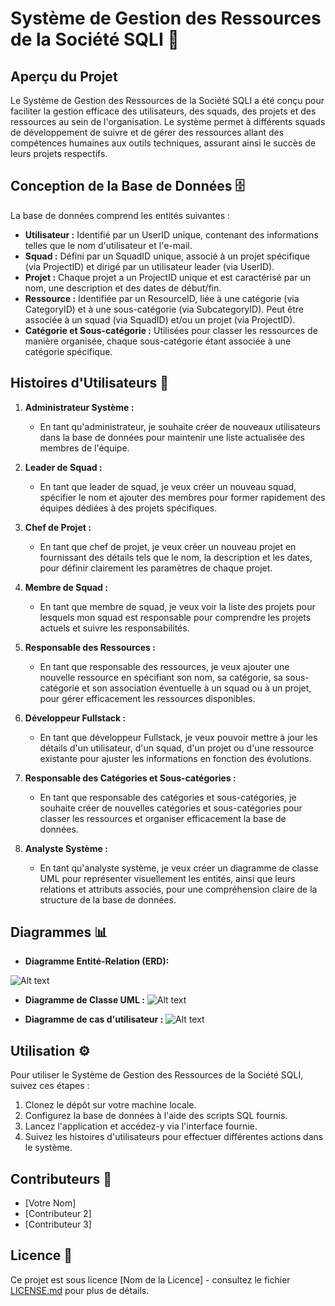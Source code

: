 # Système de Gestion des Ressources de la Société SQLI 🚀

## Aperçu du Projet

Le Système de Gestion des Ressources de la Société SQLI a été conçu pour faciliter la gestion efficace des utilisateurs, des squads, des projets et des ressources au sein de l'organisation. Le système permet à différents squads de développement de suivre et de gérer des ressources allant des compétences humaines aux outils techniques, assurant ainsi le succès de leurs projets respectifs.

## Conception de la Base de Données 🗄️

La base de données comprend les entités suivantes :

- **Utilisateur :** Identifié par un UserID unique, contenant des informations telles que le nom d'utilisateur et l'e-mail.
- **Squad :** Défini par un SquadID unique, associé à un projet spécifique (via ProjectID) et dirigé par un utilisateur leader (via UserID).
- **Projet :** Chaque projet a un ProjectID unique et est caractérisé par un nom, une description et des dates de début/fin.
- **Ressource :** Identifiée par un ResourceID, liée à une catégorie (via CategoryID) et à une sous-catégorie (via SubcategoryID). Peut être associée à un squad (via SquadID) et/ou un projet (via ProjectID).
- **Catégorie et Sous-catégorie :** Utilisées pour classer les ressources de manière organisée, chaque sous-catégorie étant associée à une catégorie spécifique.

## Histoires d'Utilisateurs 📜

1. **Administrateur Système :**

   - En tant qu'administrateur, je souhaite créer de nouveaux utilisateurs dans la base de données pour maintenir une liste actualisée des membres de l'équipe.

2. **Leader de Squad :**

   - En tant que leader de squad, je veux créer un nouveau squad, spécifier le nom et ajouter des membres pour former rapidement des équipes dédiées à des projets spécifiques.

3. **Chef de Projet :**

   - En tant que chef de projet, je veux créer un nouveau projet en fournissant des détails tels que le nom, la description et les dates, pour définir clairement les paramètres de chaque projet.

4. **Membre de Squad :**

   - En tant que membre de squad, je veux voir la liste des projets pour lesquels mon squad est responsable pour comprendre les projets actuels et suivre les responsabilités.

5. **Responsable des Ressources :**

   - En tant que responsable des ressources, je veux ajouter une nouvelle ressource en spécifiant son nom, sa catégorie, sa sous-catégorie et son association éventuelle à un squad ou à un projet, pour gérer efficacement les ressources disponibles.

6. **Développeur Fullstack :**

   - En tant que développeur Fullstack, je veux pouvoir mettre à jour les détails d'un utilisateur, d'un squad, d'un projet ou d'une ressource existante pour ajuster les informations en fonction des évolutions.

7. **Responsable des Catégories et Sous-catégories :**

   - En tant que responsable des catégories et sous-catégories, je souhaite créer de nouvelles catégories et sous-catégories pour classer les ressources et organiser efficacement la base de données.

8. **Analyste Système :**
   - En tant qu'analyste système, je veux créer un diagramme de classe UML pour représenter visuellement les entités, ainsi que leurs relations et attributs associés, pour une compréhension claire de la structure de la base de données.

## Diagrammes 📊

- **Diagramme Entité-Relation (ERD):**

 ![Alt text](https://i.ibb.co/DVhKTmN/ERD.jpg)
 
- **Diagramme de Classe UML :**
  ![Alt text](https://i.ibb.co/GvKSJhr/Class-diagram.jpg)

- **Diagramme de cas d'utilisateur :**
  ![Alt text](https://i.ibb.co/YpDk1CM/uses-cases-diagram.jpg)

## Utilisation ⚙️

Pour utiliser le Système de Gestion des Ressources de la Société SQLI, suivez ces étapes :

1. Clonez le dépôt sur votre machine locale.
2. Configurez la base de données à l'aide des scripts SQL fournis.
3. Lancez l'application et accédez-y via l'interface fournie.
4. Suivez les histoires d'utilisateurs pour effectuer différentes actions dans le système.

## Contributeurs 👥

- [Votre Nom]
- [Contributeur 2]
- [Contributeur 3]

## Licence 📄

Ce projet est sous licence [Nom de la Licence] - consultez le fichier [LICENSE.md](LICENSE.md) pour plus de détails.
